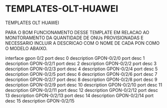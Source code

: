 # TEMPLATES-OLT-HUAWEI
TEMPLATES OLT HUAWEI

PARA O BOM FUNCIONAMENTO DESSE TEMPLATE EM RELACAO AO MONITORAMENTO DA QUANTIDADE DE ONUs PROVISIONADAS E NECESSARIO INCLUIR A DESCRICAO COM O NOME DE CADA PON
COMO O MODELO ABAIXO.

interface gpon 0/2
port desc 0 description GPON-0/2/0
port desc 1 description GPON-0/2/1
port desc 2 description GPON-0/2/2
port desc 3 description GPON-0/2/3
port desc 4 description GPON-0/2/4
port desc 5 description GPON-0/2/5
port desc 6 description GPON-0/2/6
port desc 7 description GPON-0/2/7
port desc 8 description GPON-0/2/8
port desc 9 description GPON-0/2/9
port desc 10 description GPON-0/2/10
port desc 11 description GPON-0/2/11
port desc 12 description GPON-0/2/12
port desc 13 description GPON-0/2/13
port desc 14 description GPON-0/2/14
port desc 15 description GPON-0/2/15
